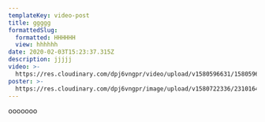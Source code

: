 ```yaml
---
templateKey: video-post
title: ggggg
formattedSlug:
  formatted: HHHHHH
  view: hhhhhh
date: 2020-02-03T15:23:37.315Z
description: jjjjj
video: >-
  https://res.cloudinary.com/dpj6vngpr/video/upload/v1580596631/1580596416.7033508_eammfq.mp4
poster: >-
  https://res.cloudinary.com/dpj6vngpr/image/upload/v1580722336/23101647_2058878357731746_297016238561820672_n.jpg_jf6mmo.jpg
---
```

ooooooo
